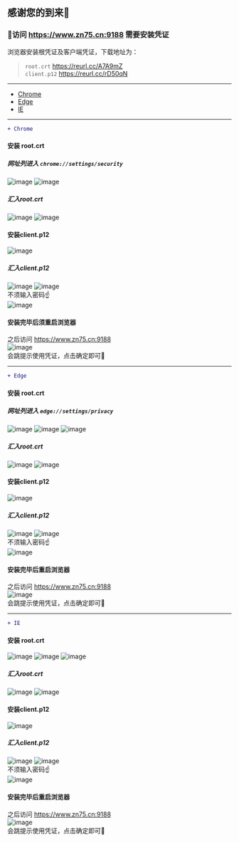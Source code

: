 感谢您的到来👋
-
### 🍿访问 https://www.zn75.cn:9188 需要安装凭证
浏览器安装根凭证及客户端凭证，下载地址为：</br>
>`root.crt` https://reurl.cc/A7A9mZ</br>
>`client.p12` https://reurl.cc/rD50qN
---
* [Chrome](#chrome)
* [Edge](#edge)
* [IE](#ie)
---
<span id="chrome"></span>
```diff
+ Chrome
```
#### 安装 root.crt
##### 网址列进入 `chrome://settings/security`
![image](https://user-images.githubusercontent.com/105436224/168208708-ac2b9949-fbc9-46ff-b7c5-be52b5fd7046.png)
![image](https://user-images.githubusercontent.com/105436224/168208889-31c6e0d0-c881-43af-9779-a5f7c48fd093.png)
##### 汇入root.crt
![image](https://user-images.githubusercontent.com/105436224/168209559-dcaf66b8-c628-40e6-a9b0-ba265869006f.png)
![image](https://user-images.githubusercontent.com/105436224/168209746-be6fca4f-ae8d-48d3-bce9-d0d37349c4a9.png)
#### 安装client.p12
![image](https://user-images.githubusercontent.com/105436224/168209945-dd6cb507-434d-4b00-8979-c9f0f4a41342.png)
##### 汇入client.p12
![image](https://user-images.githubusercontent.com/105436224/168210115-713dbe97-f850-463f-b0cf-3defcce71649.png)
![image](https://user-images.githubusercontent.com/105436224/168210381-850b3c61-cc69-450b-a60a-578d223dd6e8.png)
</br>不须输入密码☝️</br>
![image](https://user-images.githubusercontent.com/105436224/168210521-4b27b7c7-0f91-41b8-811b-b452da056eb1.png)
#### 安装完毕后须重启浏览器
之后访问 https://www.zn75.cn:9188</br>
![image](https://user-images.githubusercontent.com/105436224/168221470-197fbf8a-1adb-446c-87f4-99b63961144a.png)
</br>会跳提示使用凭证，点击确定即可🚀

---
<span id="edge"></span>
```diff
+ Edge
```
#### 安装 root.crt
##### 网址列进入 `edge://settings/privacy`
![image](https://user-images.githubusercontent.com/105436224/168474576-6698058d-78e7-435b-9009-d244d1b6b172.png)
![image](https://user-images.githubusercontent.com/105436224/168474631-d29a13c8-605b-4147-afec-dac64ae9eda3.png)
![image](https://user-images.githubusercontent.com/105436224/168208889-31c6e0d0-c881-43af-9779-a5f7c48fd093.png)
##### 汇入root.crt
![image](https://user-images.githubusercontent.com/105436224/168209559-dcaf66b8-c628-40e6-a9b0-ba265869006f.png)
![image](https://user-images.githubusercontent.com/105436224/168209746-be6fca4f-ae8d-48d3-bce9-d0d37349c4a9.png)
#### 安装client.p12
![image](https://user-images.githubusercontent.com/105436224/168209945-dd6cb507-434d-4b00-8979-c9f0f4a41342.png)
##### 汇入client.p12
![image](https://user-images.githubusercontent.com/105436224/168210115-713dbe97-f850-463f-b0cf-3defcce71649.png)
![image](https://user-images.githubusercontent.com/105436224/168210381-850b3c61-cc69-450b-a60a-578d223dd6e8.png)
</br>不须输入密码☝️</br>
![image](https://user-images.githubusercontent.com/105436224/168210521-4b27b7c7-0f91-41b8-811b-b452da056eb1.png)
#### 安装完毕后重启浏览器
之后访问 https://www.zn75.cn:9188</br>
![image](https://user-images.githubusercontent.com/105436224/168476727-61fbc4d4-004a-490d-9473-8873c4941000.png)
</br>会跳提示使用凭证，点击确定即可🚀

---
<span id="ie"></span>
```diff
+ IE
```
#### 安装 root.crt
![image](https://user-images.githubusercontent.com/105436224/168475903-bf932b5f-5d5a-4ff9-8d19-4327bce84594.png)
![image](https://user-images.githubusercontent.com/105436224/168476095-848af13f-7048-4c29-b219-cddd94e93364.png)
![image](https://user-images.githubusercontent.com/105436224/168208889-31c6e0d0-c881-43af-9779-a5f7c48fd093.png)
##### 汇入root.crt
![image](https://user-images.githubusercontent.com/105436224/168209559-dcaf66b8-c628-40e6-a9b0-ba265869006f.png)
![image](https://user-images.githubusercontent.com/105436224/168209746-be6fca4f-ae8d-48d3-bce9-d0d37349c4a9.png)
#### 安装client.p12
![image](https://user-images.githubusercontent.com/105436224/168209945-dd6cb507-434d-4b00-8979-c9f0f4a41342.png)
##### 汇入client.p12
![image](https://user-images.githubusercontent.com/105436224/168210115-713dbe97-f850-463f-b0cf-3defcce71649.png)
![image](https://user-images.githubusercontent.com/105436224/168210381-850b3c61-cc69-450b-a60a-578d223dd6e8.png)
</br>不须输入密码☝️</br>
![image](https://user-images.githubusercontent.com/105436224/168210521-4b27b7c7-0f91-41b8-811b-b452da056eb1.png)
#### 安装完毕后重启浏览器
之后访问 https://www.zn75.cn:9188</br>
![image](https://user-images.githubusercontent.com/105436224/168476184-fa4ec6de-b74b-4b61-a133-bf55e4c19d52.png)
</br>会跳提示使用凭证，点击确定即可🚀
